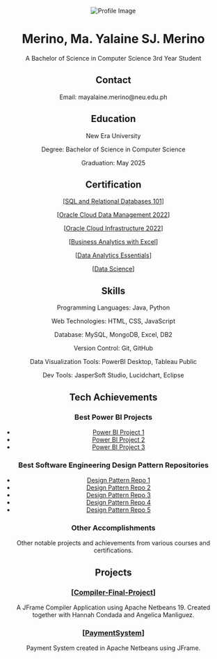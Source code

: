 <p align="center">
  <img src="https://github.com/MerinoYalaine/MerinoYalaine/assets/142370694/c09a88ea-387f-43de-a4aa-7701b0e8960a" alt="Profile Image">
</p>
<h1 align="center">Merino, Ma. Yalaine SJ. Merino</h1>
<p align="center">A Bachelor of Science in Computer Science 3rd Year Student</p>
<h2 align="center">Contact</h2>
<p align="center">Email: mayalaine.merino@neu.edu.ph</p>
<h2 align="center">Education</h2>
<p align="center">New Era University</p>
<p align="center">Degree: Bachelor of Science in Computer Science</p>
<p align="center">Graduation: May 2025</p>
<h2 align="center">Certification</h2>
<p align="center">[<a href="https://courses.cognitiveclass.ai/certificates/5d93d7f5dc5e42d585dbf9a0d5efc82e">SQL and Relational Databases 101</a>]</p>
<p align="center">[<a href="https://catalog-education.oracle.com/pls/certview/sharebadge?id=93BDF838814108F508054A3B00BDF9D242B595FBD5565F9CC9DDF600A4A1C560">Oracle Cloud Data Management 2022</a>]</p>
<p align="center">[<a href="https://catalog-education.oracle.com/pls/certview/sharebadge?id=43B5894029C1D36C6A482F1B979276411B45768A2D5B8869CFB681B8DFB3CD72">Oracle Cloud Infrastructure 2022</a>]</p>
<p align="center">[<a href="https://simpli-web.app.link/e/pqIEIvlOgDb">Business Analytics with Excel</a>]</p>
<p align="center">[<a href="https://www.credly.com/badges/1859b313-8846-4797-ac91-09295c760774/public_url">Data Analytics Essentials</a>]</p>
<p align="center">[<a href="https://www.credly.com/badges/941a2502-f105-4795-b73e-d846e98693a5/public_url">Data Science</a>]</p>
<h2 align="center">Skills</h2>
<p align="center">
  <p align="center">Programming Languages: Java, Python </p>
  <p align="center">Web Technologies: HTML, CSS, JavaScript </p>
  <p align="center">Database: MySQL, MongoDB, Excel, DB2 </p>
  <p align="center">Version Control: Git, GitHub</p>
  <p align="center">Data Visualization Tools: PowerBI Desktop, Tableau Public</p>
  <p align="center">Dev Tools: JasperSoft Studio, Lucidchart, Eclipse</p>
</p>
<h2 align="center">Tech Achievements</h2>
<h3 align="center">Best Power BI Projects</h3>
<ul align="center">
  <li><a href="https://github.com/MerinoYalaine/PowerBI-Project-1">Power BI Project 1</a></li>
  <li><a href="https://github.com/MerinoYalaine/PowerBI-Project-2">Power BI Project 2</a></li>
  <li><a href="https://github.com/MerinoYalaine/PowerBI-Project-3">Power BI Project 3</a></li>
</ul>
<h3 align="center">Best Software Engineering Design Pattern Repositories</h3>
<ul align="center">
  <li><a href="https://github.com/MerinoYalaine/DesignPattern-Repo-1">Design Pattern Repo 1</a></li>
  <li><a href="https://github.com/MerinoYalaine/DesignPattern-Repo-2">Design Pattern Repo 2</a></li>
  <li><a href="https://github.com/MerinoYalaine/DesignPattern-Repo-3">Design Pattern Repo 3</a></li>
  <li><a href="https://github.com/MerinoYalaine/DesignPattern-Repo-4">Design Pattern Repo 4</a></li>
  <li><a href="https://github.com/MerinoYalaine/DesignPattern-Repo-5">Design Pattern Repo 5</a></li>
</ul>
<h3 align="center">Other Accomplishments</h3>
<p align="center">Other notable projects and achievements from various courses and certifications.</p>
<h2 align="center">Projects</h2>
<h3 align="center">[<a href="https://github.com/MerinoYalaine/Compiler-Final-Project">Compiler-Final-Project</a>]</h3>
<p align="center">A JFrame Compiler Application using Apache Netbeans 19. Created together with Hannah Condada and Angelica Manliguez.</p>
<h3 align="center">[<a href="https://github.com/MerinoYalaine/PaymentSystem/tree/main">PaymentSystem</a>]</h3>
<p align="center">Payment System created in Apache Netbeans using JFrame.</p>
